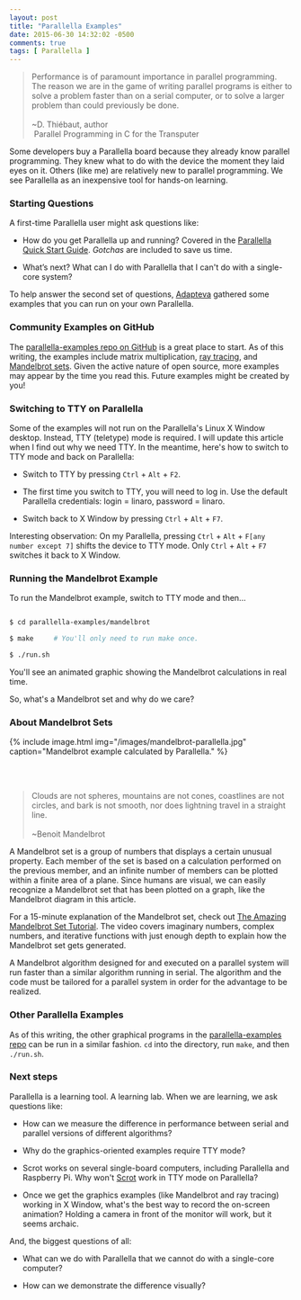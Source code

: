 ```yaml
---
layout: post
title: "Parallella Examples"
date: 2015-06-30 14:32:02 -0500
comments: true
tags: [ Parallella ]
---
```

>Performance is of paramount importance in parallel programming. The reason we are in the game of writing parallel programs is either to solve a problem faster than on a serial computer, or to solve a larger problem than could previously be done.<br/>&nbsp;<br/>~D. Thiébaut, author<br/>&nbsp;Parallel Programming in C for the Transputer

Some developers buy a Parallella board because they already know parallel programming. They knew what to do with the device the moment they laid eyes on it. Others (like me) are relatively new to parallel programming. We see Parallella as an inexpensive tool for hands-on learning.

<!--more-->

### Starting Questions

A first-time Parallella user might ask questions like:

* How do you get Parallella up and running? Covered in the [Parallella Quick Start Guide](/blog/2014/07/07/parallella-quick-start-guide-with-gotchas/). _Gotchas_ are included to save us time.

* What’s next? What can I do with Parallella that I can't do with a single-core system?

To help answer the second set of questions, [Adapteva](http://adapteva.com) gathered some examples that you can run on your own Parallella. 

### Community Examples on GitHub

The [parallella-examples repo on GitHub](https://github.com/parallella/parallella-examples) is a great place to start. As of this writing, the examples include matrix multiplication, [ray tracing](https://en.wikipedia.org/wiki/Ray_tracing), and [Mandelbrot sets](http://mathworld.wolfram.com/MandelbrotSet.html). Given the active nature of open source, more examples may appear by the time you read this. Future examples might be created by you!

### Switching to TTY on Parallella

Some of the examples will not run on the Parallella's Linux X Window desktop. Instead, TTY (teletype) mode is required. I will update this article when I find out why we need TTY. In the meantime, here's how to switch to TTY mode and back on Parallella: 

* Switch to TTY by pressing `Ctrl` + `Alt` + `F2`.

* The first time you switch to TTY, you will need to log in. Use the default Parallella credentials: login = linaro, password = linaro.

* Switch back to X Window by pressing `Ctrl` + `Alt` + `F7`.

Interesting observation: On my Parallella, pressing `Ctrl` + `Alt` + `F[any number except 7]` shifts the device to TTY mode. Only `Ctrl` + `Alt` + `F7` switches it back to X Window.

### Running the Mandelbrot Example

To run the Mandelbrot example, switch to TTY mode and then...

~~~bash

$ cd parallella-examples/mandelbrot

$ make     # You'll only need to run make once.

$ ./run.sh

~~~

You'll see an animated graphic showing the Mandelbrot calculations in real time.

So, what's a Mandelbrot set and why do we care?

### About Mandelbrot Sets

{% include image.html img="/images/mandelbrot-parallella.jpg" caption="Mandelbrot example calculated by Parallella." %}

<br/>&nbsp;

>Clouds are not spheres, mountains are not cones, coastlines are not circles, and bark is not smooth, nor does lightning travel in a straight line.<br/>&nbsp;<br/>~Benoit Mandelbrot

A Mandelbrot set is a group of numbers that displays a certain unusual property. Each member of the set is based on a calculation performed on the previous member, and an infinite number of members can be plotted within a finite area of a plane. Since humans are visual, we can easily recognize a Mandelbrot set that has been plotted on a graph, like the Mandelbrot diagram in this article. 

For a 15-minute explanation of the Mandelbrot set, check out [The Amazing Mandelbrot Set Tutorial](https://www.youtube.com/watch?v=0YaYmyfy9Z4&list=PLOnWKC1gI_OPU8SDIBnCLHsgzNLSbnPJQ&index=2). The video covers imaginary numbers, complex numbers, and iterative functions with just enough depth to explain how the Mandelbrot set gets generated.

A Mandelbrot algorithm designed for and executed on a parallel system will run faster than a similar algorithm running in serial. The algorithm and the code must be tailored for a parallel system in order for the advantage to be realized.

### Other Parallella Examples

As of this writing, the other graphical programs in the [parallella-examples repo](https://github.com/parallella/parallella-examples) can be run in a similar fashion. `cd` into the directory, run `make`, and then `./run.sh`.

### Next steps

Parallella is a learning tool. A learning lab. When we are learning, we ask questions like:

* How can we measure the difference in performance between serial and parallel versions of different algorithms? 

* Why do the graphics-oriented examples require TTY mode?

* Scrot works on several single-board computers, including Parallella and Raspberry Pi. Why won't [Scrot](/blog/2013/03/19/how-to-take-a-raspberry-pi-screenshot/) work in TTY mode on Parallella?

* Once we get the graphics examples (like Mandelbrot and ray tracing) working in X Window, what's the best way to record the on-screen animation? Holding a camera in front of the monitor will work, but it seems archaic. 

And, the biggest questions of all: 

* What can we do with Parallella that we cannot do with a single-core computer? 

* How can we demonstrate the difference visually?
